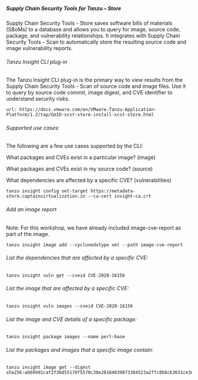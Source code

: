 ##### Supply Chain Security Tools for Tanzu – Store

Supply Chain Security Tools - Store saves software bills of materials (SBoMs) to a database and allows you to query for image, source code, package, and vulnerability relationships. It integrates with Supply Chain Security Tools - Scan to automatically store the resulting source code and image vulnerability reports. 

###### Tanzu Insight CLI plug-in

The Tanzu Insight CLI plug-in is the primary way to view results from the Supply Chain Security Tools - Scan of source code and image files. Use it to query by source code commit, image digest, and CVE identifier to understand security risks.

```dashboard:open-url
url: https://docs.vmware.com/en/VMware-Tanzu-Application-Platform/1.2/tap/GUID-scst-store-install-scst-store.html
```

###### Supported use cases: 

The following are a few use cases supported by the CLI:

What packages and CVEs exist in a particular image? (image)
 
What packages and CVEs exist in my source code? (source)

What dependencies are affected by a specific CVE? (vulnerabilities)

```execute  
tanzu insight config set-target https://metadata-store.captainvirtualization.in --ca-cert insight-ca.crt
```

###### Add an image report

Note: For this workshop, we have already included image-cve-report as part of the image. 
  
```execute  
tanzu insight image add --cyclonedxtype xml --path image-cve-report
```

###### List the dependencies that are affected by a specific CVE: 

```execute  
tanzu insight vuln get --cveid CVE-2020-16156
```

###### List the image that are affected by a specific CVE:

```execute  
tanzu insight vuln images --cveid CVE-2020-16156
```

###### List the image and CVE details of a specific package: 

```execute  
tanzu insight package images --name perl-base
```

###### List the packages and images that a specific image contain: 

```execute  
tanzu insight image get --digest sha256:ab699d1caf2f36d55170f5570c30e28164039873384523a2ffc8b8cb3631ce3e
```
